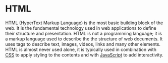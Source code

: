 # HTML

HTML (HyperText Markup Language) is the most basic building block of the web. It is the fundamental technology used in web applications to define their structure and presentation. HTML is not a programming language; it is a markup language used to describe the the structure of web documents. It uses tags to describe text, images, videos, links and many other elements. HTML is almost never used alone, it is typically used in combination with [CSS](../css/css.md) to apply styling to the contents and with [JavaScript](../javascript/basics/javascript.md) to add interactivity.